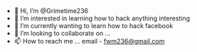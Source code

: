 - 👋 Hi, I’m @Grimetime236
- 👀 I’m interested in learning how to hack anything interesting
- 🌱 I’m currently wanting to learn how to hack facebook
- 💞️ I’m looking to collaborate on ...
- 📫 How to reach me ... email - fwm236@gmail.com 

<!---
Grimetime236/Grimetime236 is a ✨ special ✨ repository because its `README.md` (this file) appears on your GitHub profile.
You can click the Preview link to take a look at your changes.
--->
